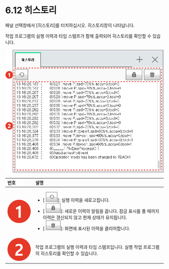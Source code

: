 # 6.12 히스토리

패널 선택창에서 \[히스토리\]를 터치하십시오. 히스토리창이 나타납니다.

작업 프로그램의 실행 이력과 타임 스탬프가 함께 출력되어 히스토리를 확인할 수 있습니다.

![&#xADF8;&#xB9BC; 44 &#xD788;&#xC2A4;&#xD1A0;&#xB9AC;](../.gitbook/assets/image%20%28173%29.png)



<table>
  <thead>
    <tr>
      <th style="text-align:left">&#xBC88;&#xD638;</th>
      <th style="text-align:left">&#xC124;&#xBA85;</th>
    </tr>
  </thead>
  <tbody>
    <tr>
      <td style="text-align:left">
        <img src="../.gitbook/assets/c1.png" alt/>
      </td>
      <td style="text-align:left">
        <ul>
          <li>[
            <img src="../.gitbook/assets/bt-refresh.png" alt/>]: &#xC2E4;&#xD589; &#xC774;&#xB825;&#xC744; &#xC0C8;&#xB85C;&#xACE0;&#xCE69;&#xB2C8;&#xB2E4;.</li>
          <li>[
            <img src="../.gitbook/assets/bt-lock.png" alt/>]: &#xC0C8;&#xB85C;&#xC6B4; &#xC774;&#xB825;&#xC758; &#xC54C;&#xB9BC;&#xC744;
            &#xB055;&#xB2C8;&#xB2E4;. &#xC7A0;&#xAE08; &#xD45C;&#xC2DC;&#xB97C; &#xD480;
            &#xB54C;&#xAE4C;&#xC9C0; &#xC774;&#xB825;&#xC740; &#xAC31;&#xC2E0;&#xB418;&#xC9C0;
            &#xC54A;&#xACE0; &#xD604;&#xC7AC; &#xC0C1;&#xD0DC;&#xAC00; &#xC720;&#xC9C0;&#xB429;&#xB2C8;&#xB2E4;.</li>
          <li>[
            <img src="../.gitbook/assets/bt-trash.png" alt/>]: &#xD654;&#xBA74;&#xC5D0; &#xD45C;&#xC2DC;&#xB41C; &#xC774;&#xB825;&#xC744;
            &#xD074;&#xB9AC;&#xC5B4;&#xD569;&#xB2C8;&#xB2E4;.</li>
        </ul>
      </td>
    </tr>
    <tr>
      <td style="text-align:left">
        <img src="../.gitbook/assets/c2.png" alt/>
      </td>
      <td style="text-align:left">&#xC791;&#xC5C5; &#xD504;&#xB85C;&#xADF8;&#xB7A8;&#xC758; &#xC2E4;&#xD589;
        &#xC774;&#xB825;&#xACFC; &#xD0C0;&#xC784; &#xC2A4;&#xD0EC;&#xD504;&#xC785;&#xB2C8;&#xB2E4;.
        &#xC2E4;&#xD589; &#xC791;&#xC5C5; &#xD504;&#xB85C;&#xADF8;&#xB7A8;&#xC758;
        &#xD788;&#xC2A4;&#xD1A0;&#xB9AC;&#xB97C; &#xD655;&#xC778;&#xD560; &#xC218;
        &#xC788;&#xC2B5;&#xB2C8;&#xB2E4;.</td>
    </tr>
  </tbody>
</table>

